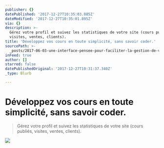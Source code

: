 ```yaml
---
publisher: {}
datePublished: '2017-12-27T10:35:03.085Z'
dateModified: '2017-12-27T10:35:01.895Z'
via: {}
description: >-
  Gérez votre profil et suivez les statistiques de votre site (cours publiés,
  visites, ventes, clients).
title: 'Développez vos cours en toute simplicité, sans savoir coder.'
sourcePath: >-
  _posts/2017-06-03-une-interface-pensee-pour-faciliter-la-gestion-de-votre-espa.md
inFeed: true
author: []
starred: false
datePublishedOriginal: '2017-12-27T10:31:37.340Z'
_type: Blurb

---
```

# Développez vos cours en toute simplicité, sans savoir coder.

> Gérez votre profil et suivez les statistiques de votre site (cours publiés, visites, ventes, clients).

![](https://the-grid-user-content.s3-us-west-2.amazonaws.com/aaed35a6-0bff-4447-b067-9e65d814755c.png)